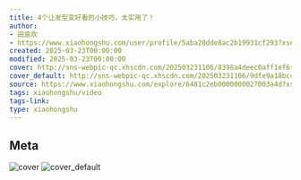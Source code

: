 ```yaml
---
title: 4个让发型变好看的小技巧，太实用了！
author:
- 田逾欢
- https://www.xiaohongshu.com/user/profile/5aba20dde8ac2b19931cf293?xsec_token=undefined
created: 2025-03-23T00:00:00
modified: 2025-03-23T00:00:00
cover: http://sns-webpic-qc.xhscdn.com/202503231106/8398a4deec0aff1ef6f8cf3c72354379/spectrum/1000g0k02k9l49gqiu0004a403ggdrskjdlqkn98!nc_n_webp_prv_1
cover_default: http://sns-webpic-qc.xhscdn.com/202503231106/9dfe9a18bc4a64f30f90f70927eb9f21/spectrum/1000g0k02k9l49gqiu0004a403ggdrskjdlqkn98!nc_n_webp_mw_1
source: https://www.xiaohongshu.com/explore/6481c2eb0000000027003a4d?xsec_token=ABPs1RsZrCnlKkXLi1vaQaXLQtOIGB-ytbrUyG0atL7Is=
tags: xiaohongshu/video
tags-link:
type: xiaohongshu
---
```


## Meta

![cover](http://sns-webpic-qc.xhscdn.com/202503231106/8398a4deec0aff1ef6f8cf3c72354379/spectrum/1000g0k02k9l49gqiu0004a403ggdrskjdlqkn98!nc_n_webp_prv_1)
![cover_default](http://sns-webpic-qc.xhscdn.com/202503231106/9dfe9a18bc4a64f30f90f70927eb9f21/spectrum/1000g0k02k9l49gqiu0004a403ggdrskjdlqkn98!nc_n_webp_mw_1)
